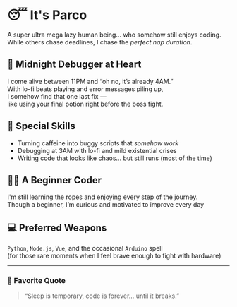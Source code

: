 # 😴 It's Parco

A super ultra mega lazy human being... who somehow still enjoys coding.  
While others chase deadlines, I chase the _perfect nap duration_.

## 🌌 Midnight Debugger at Heart

I come alive between 11PM and “oh no, it’s already 4AM.”  
With lo-fi beats playing and error messages piling up,  
I somehow find that one last fix —  
like using your final potion right before the boss fight.

## 🧪 Special Skills

- Turning caffeine into buggy scripts that _somehow work_
- Debugging at 3AM with lo-fi and mild existential crises
- Writing code that looks like chaos... but still runs (most of the time)

## 🧑‍💻 A Beginner Coder

I'm still learning the ropes and enjoying every step of the journey.  
Though a beginner, I’m curious and motivated to improve every day

## 💻 Preferred Weapons

`Python`, `Node.js`, `Vue`, and the occasional `Arduino` spell  
(for those rare moments when I feel brave enough to fight with hardware)

---

### 💬 Favorite Quote

> “Sleep is temporary, code is forever… until it breaks.”
